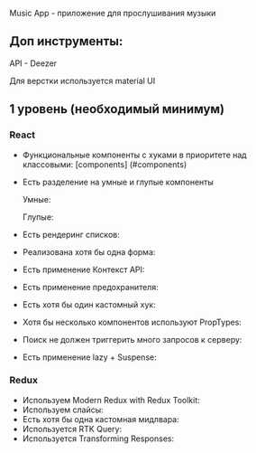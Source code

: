Music App - приложение для прослушивания музыки

## Доп инструменты:

API - Deezer

Для верстки используется material UI

## 1 уровень (необходимый минимум)

### React

- Функциональные компоненты c хуками в приоритете над классовыми: [components] (#components)
- Есть разделение на умные и глупые компоненты

  Умные: 

  Глупые: 

- Есть рендеринг списков: 
- Реализована хотя бы одна форма: 
- Есть применение Контекст API: 
- Есть применение предохранителя: 
- Есть хотя бы один кастомный хук: 
- Хотя бы несколько компонентов используют PropTypes: 
- Поиск не должен триггерить много запросов к серверу: 
- Есть применение lazy + Suspense: 

### Redux

- Используем Modern Redux with Redux Toolkit: 
- Используем слайсы: 
- Есть хотя бы одна кастомная мидлвара: 
- Используется RTK Query: 
- Используется Transforming Responses: 
